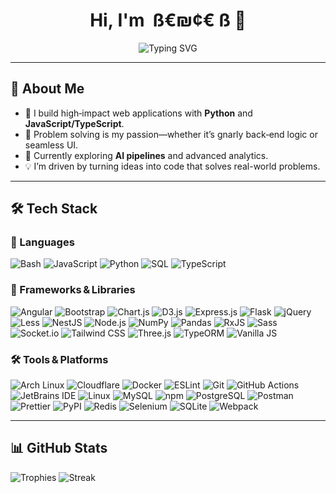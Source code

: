 <!--
README for ß€₪¢€ ß (cybetyar)
-->

<h1 align="center">
  Hi,&nbsp;I'm&nbsp;
  <span>
    ß€₪¢€ ß
  </span>
  👋
</h1>

<p align="center">
  <img
    src="https://readme-typing-svg.herokuapp.com?font=Fira+Code&weight=500&size=26&duration=3000&pause=600&color=1E90FF&center=true&vCenter=true&width=450&lines=Full‑Stack+Developer;AI+Explorer;Tenacious+Problem+Solver"
    alt="Typing SVG"
  />
</p>

---

## 💼 About Me
- 🔭 I build high‑impact web applications with **Python** and **JavaScript/TypeScript**.  
- 🧩 Problem solving is my passion—whether it’s gnarly back‑end logic or seamless UI.  
- 🤖 Currently exploring **AI pipelines** and advanced analytics.  
- 💡 I’m driven by turning ideas into code that solves real-world problems. 

---

## 🛠️ Tech Stack

### 🚀 Languages
<p>
  <img src="https://img.shields.io/badge/Bash-4EAA25?style=flat-square&logo=gnu-bash&logoColor=white" alt="Bash"/>
  <img src="https://img.shields.io/badge/JavaScript-F7DF1E?style=flat-square&logo=javascript&logoColor=black" alt="JavaScript"/>
  <img src="https://img.shields.io/badge/Python-3776AB?style=flat-square&logo=python&logoColor=white" alt="Python"/>
  <img src="https://img.shields.io/badge/SQL-003B57?style=flat-square&logo=postgresql&logoColor=white" alt="SQL"/>
  <img src="https://img.shields.io/badge/TypeScript-3178C6?style=flat-square&logo=typescript&logoColor=white" alt="TypeScript"/>
</p>

### 🧩 Frameworks & Libraries
<p>
  <img src="https://img.shields.io/badge/Angular-DD0031?style=flat-square&logo=angular&logoColor=white" alt="Angular"/>
  <img src="https://img.shields.io/badge/Bootstrap-7952B3?style=flat-square&logo=bootstrap&logoColor=white" alt="Bootstrap"/>
  <img src="https://img.shields.io/badge/Chart.js-FF6384?style=flat-square&logo=chartdotjs&logoColor=white" alt="Chart.js"/>
  <img src="https://img.shields.io/badge/D3.js-F9A03C?style=flat-square&logo=d3.js&logoColor=white" alt="D3.js"/>
  <img src="https://img.shields.io/badge/Express.js-000000?style=flat-square&logo=express&logoColor=white" alt="Express.js"/>
  <img src="https://img.shields.io/badge/Flask-000000?style=flat-square&logo=flask&logoColor=white" alt="Flask"/>
  <img src="https://img.shields.io/badge/jQuery-0769AD?style=flat-square&logo=jquery&logoColor=white" alt="jQuery"/>
  <img src="https://img.shields.io/badge/Less-1D365D?style=flat-square&logo=less&logoColor=white" alt="Less"/>
  <img src="https://img.shields.io/badge/NestJS-E0234E?style=flat-square&logo=nestjs&logoColor=white" alt="NestJS"/>
  <img src="https://img.shields.io/badge/Node.js-339933?style=flat-square&logo=node.js&logoColor=white" alt="Node.js"/>
  <img src="https://img.shields.io/badge/NumPy-013243?style=flat-square&logo=numpy&logoColor=white" alt="NumPy"/>
  <img src="https://img.shields.io/badge/Pandas-150458?style=flat-square&logo=pandas&logoColor=white" alt="Pandas"/>
  <img src="https://img.shields.io/badge/RxJS-B7178C?style=flat-square&logo=ReactiveX&logoColor=white" alt="RxJS"/>
  <img src="https://img.shields.io/badge/Sass-CC6699?style=flat-square&logo=sass&logoColor=white" alt="Sass"/>
  <img src="https://img.shields.io/badge/Socket.io-010101?style=flat-square&logo=socketdotio&logoColor=white" alt="Socket.io"/>
  <img src="https://img.shields.io/badge/Tailwind_CSS-06B6D4?style=flat-square&logo=tailwindcss&logoColor=white" alt="Tailwind CSS"/>
  <img src="https://img.shields.io/badge/Three.js-000000?style=flat-square&logo=threedotjs&logoColor=white" alt="Three.js"/>
  <img src="https://img.shields.io/badge/TypeORM-FE0803?style=flat-square&logo=typeorm&logoColor=white" alt="TypeORM"/>
  <img src="https://img.shields.io/badge/Vanilla_JS-F7DF1E?style=flat-square&logo=javascript&logoColor=black" alt="Vanilla JS"/>
</p>

### 🛠 Tools & Platforms
<p>
  <img src="https://img.shields.io/badge/Arch_Linux-1793D1?style=flat-square&logo=arch-linux&logoColor=white" alt="Arch Linux"/>
  <img src="https://img.shields.io/badge/Cloudflare-F38020?style=flat-square&logo=Cloudflare&logoColor=white" alt="Cloudflare"/>
  <img src="https://img.shields.io/badge/Docker-2496ED?style=flat-square&logo=docker&logoColor=white" alt="Docker"/>
  <img src="https://img.shields.io/badge/ESLint-4B32C3?style=flat-square&logo=eslint&logoColor=white" alt="ESLint"/>
  <img src="https://img.shields.io/badge/Git-F05032?style=flat-square&logo=git&logoColor=white" alt="Git"/>
  <img src="https://img.shields.io/badge/GitHub_Actions-2088FF?style=flat-square&logo=github-actions&logoColor=white" alt="GitHub Actions"/>
  <img src="https://img.shields.io/badge/JetBrains_IDE-000000?style=flat-square&logo=jetbrains&logoColor=white" alt="JetBrains IDE"/>
  <img src="https://img.shields.io/badge/Linux-FCC624?style=flat-square&logo=linux&logoColor=black" alt="Linux"/>
  <img src="https://img.shields.io/badge/MySQL-4479A1?style=flat-square&logo=mysql&logoColor=white" alt="MySQL"/>
  <img src="https://img.shields.io/badge/NPM-CB3837?style=flat-square&logo=npm&logoColor=white" alt="npm"/>
  <img src="https://img.shields.io/badge/PostgreSQL-4169E1?style=flat-square&logo=postgresql&logoColor=white" alt="PostgreSQL"/>
  <img src="https://img.shields.io/badge/Postman-FF6C37?style=flat-square&logo=postman&logoColor=white" alt="Postman"/>
  <img src="https://img.shields.io/badge/Prettier-F7B93E?style=flat-square&logo=prettier&logoColor=white" alt="Prettier"/>
  <img src="https://img.shields.io/badge/PyPI-3775A9?style=flat-square&logo=pypi&logoColor=white" alt="PyPI"/>
  <img src="https://img.shields.io/badge/Redis-DC382D?style=flat-square&logo=redis&logoColor=white" alt="Redis"/>
  <img src="https://img.shields.io/badge/Selenium-43B02A?style=flat-square&logo=selenium&logoColor=white" alt="Selenium"/>
  <img src="https://img.shields.io/badge/SQLite-07405e?style=flat-square&logo=sqlite&logoColor=white" alt="SQLite"/>
  <img src="https://img.shields.io/badge/Webpack-8DD6F9?style=flat-square&logo=webpack&logoColor=black" alt="Webpack"/>
</p>

---

## 📊 GitHub Stats

<div>
  <img src="https://github-profile-trophy.vercel.app/?username=cybetyar&theme=algolia&no-bg=true&rank=AAA,AA,A" alt="Trophies"/>
  <img src="https://github-readme-streak-stats.herokuapp.com/?user=cybetyar&theme=algolia&hide_border=true&hide_current_streak=true&hide_longest_streak=true" alt="Streak"/>
</div>
